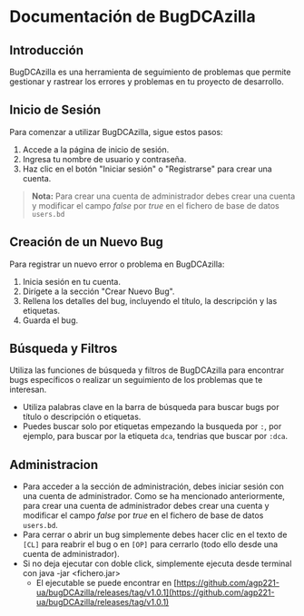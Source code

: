 # Documentación de BugDCAzilla

## Introducción

BugDCAzilla es una herramienta de seguimiento de problemas que permite gestionar y rastrear los errores y problemas en tu proyecto de desarrollo.

## Inicio de Sesión

Para comenzar a utilizar BugDCAzilla, sigue estos pasos:

1. Accede a la página de inicio de sesión.
2. Ingresa tu nombre de usuario y contraseña.
3. Haz clic en el botón "Iniciar sesión" o "Registrarse" para crear una cuenta.

> **Nota:** Para crear una cuenta de administrador debes crear una cuenta y modificar el campo _false_ por _true_ en el fichero de base de datos `users.bd`

## Creación de un Nuevo Bug

Para registrar un nuevo error o problema en BugDCAzilla:

1. Inicia sesión en tu cuenta.
2. Dirígete a la sección "Crear Nuevo Bug".
3. Rellena los detalles del bug, incluyendo el título, la descripción y las etiquetas.
4. Guarda el bug.

## Búsqueda y Filtros

Utiliza las funciones de búsqueda y filtros de BugDCAzilla para encontrar bugs específicos o realizar un seguimiento de los problemas que te interesan.

- Utiliza palabras clave en la barra de búsqueda para buscar bugs por título o descripción o etiquetas.
- Puedes buscar solo por etiquetas empezando la busqueda por `:`, por ejemplo, para buscar por la etiqueta `dca`, tendrias que buscar por `:dca`.

## Administracion

- Para acceder a la sección de administración, debes iniciar sesión con una cuenta de administrador. Como
se ha mencionado anteriormente, para crear una cuenta de administrador debes crear una cuenta y modificar el campo _false_ por _true_ en el fichero de base de datos `users.bd`.
- Para cerrar o abrir un bug simplemente debes hacer clic en el texto de `[CL]` para reabrir el bug o en `[OP]` para cerrarlo (todo ello desde una cuenta de administrador).
- Si no deja ejecutar con doble click, simplemente ejecuta desde terminal con java -jar <fichero.jar>
  - El ejecutable se puede encontrar en [https://github.com/agp221-ua/bugDCAzilla/releases/tag/v1.0.1](https://github.com/agp221-ua/bugDCAzilla/releases/tag/v1.0.1) 